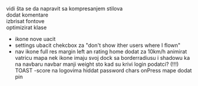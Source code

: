 vidi šta se da napravit sa kompresanjem stilova <br>
dodat komentare <br>
izbrisat fontove <br>
optimizirat klase <br>
- ikone nove uacit
- settings ubacit chekcbox za "don't show ither users where I flown"
- nav ikone full res
margin left an rating home dodat za 10km/h
animirat vatricu
mapa nek ikone imaju svoj dock sa borderradiusu i shadowu ka na navbaru
navbar manji weight
sto kad su krivi login podatci? (!!!) TOAST
-score na logovima
hiddat password chars
onPress mape dodat pin